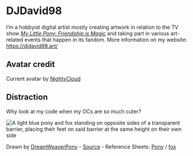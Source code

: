 # DJDavid98

I’m a hobbyist digital artist mostly creating artwork in relation to the TV show [*My Little Pony: Friendship is Magic*](https://en.wikipedia.org/wiki/My_Little_Pony:_Friendship_Is_Magic) and taking part in various art-related events that happen in its fandom.
More information on my website: https://djdavid98.art/

## Avatar credit

Current avatar by [NightyCloud](https://twitter.com/NightyCloud)

## Distraction

Why look at my code when my OCs are so much cuter?

![A light blue pony and fox standing on opposite sides of a transparent barrier, placing their feet on said barrier at the same height on their own side](https://furrycdn.org/img/view/2020/6/15/2791.png)

Drawn by [DreamWeaverPony](https://twitter.com/DreamWeaverPony) - [Source](https://twitter.com/DreamWeaverPony/status/1272504953677008901) - Reference Sheets: [Pony](http://oc.djdavid98.art) / [fox](http://fox.djdavid98.art)
